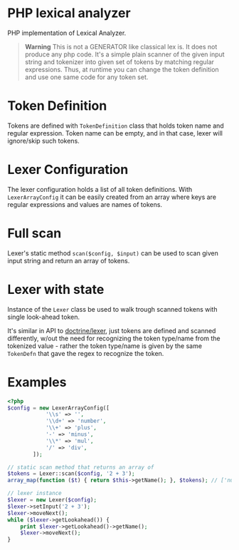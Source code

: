 # PHP lexical analyzer

PHP implementation of Lexical Analyzer.

> **Warning**
> This is not a GENERATOR like classical lex is. It does not produce any php code. It's a simple plain scanner
> of the given input string and tokenizer into given set of tokens by matching regular expressions.
> Thus, at runtime you can change the token definition and use one same code for any token set.

# Token Definition

Tokens are defined with ``TokenDefinition`` class that holds token name and regular expression. Token name can be
empty, and in that case, lexer will ignore/skip such tokens.

# Lexer Configuration

The lexer configuration holds a list of all token definitions. With ``LexerArrayConfig`` it can be easily created from an array
where keys are regular expressions and values are names of tokens.

# Full scan

Lexer's static method ``scan($config, $input)`` can be used to scan given input string and return an array of tokens.

# Lexer with state

Instance of the ``Lexer`` class be used to walk trough scanned tokens with single look-ahead token.

It's similar in API to [doctrine/lexer](https://github.com/doctrine/lexer), just tokens are defined and scanned differently, w/out
the need for recognizing the token type/name from the tokenized value - rather the token type/name is given by the same ``TokenDefn``
that gave the regex to recognize the token.


# Examples

``` php
<?php
$config = new LexerArrayConfig([
            '\\s' => '',
            '\\d+' => 'number',
            '\\+' => 'plus',
            '-' => 'minus',
            '\\*' => 'mul',
            '/' => 'div',
        ]);

// static scan method that returns an array of
$tokens = Lexer::scan($config, '2 + 3');
array_map(function ($t) { return $this->getName(); }, $tokens); // ['number', 'plus', 'number']

// lexer instance
$lexer = new Lexer($config);
$lexer->setInput('2 + 3');
$lexer->moveNext();
while ($lexer->getLookahead()) {
    print $lexer->getLookahead()->getName();
    $lexer->moveNext();
}
```
